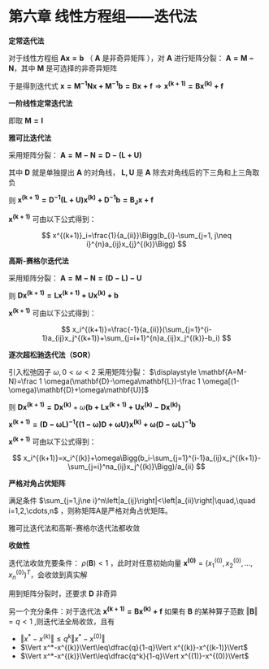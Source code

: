 # **第六章 线性方程组——迭代法**

**定常迭代法**

对于线性方程组 $\mathbf{Ax=b}$ （ $\mathbf{A}$ 是非奇异矩阵 ），对 $\mathbf{A}$ 进行矩阵分裂： $\mathbf{A=M-N}$，其中 $\mathbf{M}$ 是可选择的非奇异矩阵

于是得到迭代式 $\mathbf{x=M^{-1}Nx+M^{-1}b=Bx+f}\Rightarrow \mathbf{x^{(k+1)}=Bx^{(k)}+f}$

**一阶线性定常迭代法**

即取 $\mathbf{M=I}$ 

**雅可比迭代法**

采用矩阵分裂： $\mathbf{A=M-N=D-(L+U)}$

其中 $\mathbf{D}$ 就是单独提出 $\mathbf{A}$ 的对角线， $\mathbf{L, U}$ 是 $\mathbf{A}$ 除去对角线后的下三角和上三角取负

则 $\mathbf{x^{(k+1)}=D^{-1}(L+U)x^{(k)}+D^{-1}b=B_J x+f}$

$\mathbf{x^{(k+1)}}$ 可由以下公式得到：

$$
x^{(k+1)}_i=\frac{1}{a_{ii}}\Bigg(b_{i}-\sum_{j=1, j\neq i}^{n}a_{ij}x_{j}^{(k)}\Bigg)
$$

**高斯-赛格尔迭代法**

采用矩阵分裂： $\mathbf{A=M-N=(D-L)-U}$

则 $\mathbf{Dx^{(k+1)}=Lx^{(k+1)}+Ux^{(k)}+b}$

$\mathbf{x^{(k+1)}}$ 可由以下公式得到：

$$
x_i^{(k+1)}=\frac{-1}{a_{ii}}(\sum_{j=1}^{i-1}a_{ij}x_j^{(k+1)}+\sum_{j=i+1}^{n}a_{ij}x_j^{(k)}-b_i)
$$

**逐次超松驰迭代法（SOR）**

引入松弛因子 $\omega, 0<\omega<2$ 采用矩阵分裂： $\displaystyle \mathbf{A=M-N}=\frac 1 \omega(\mathbf{D}-\omega\mathbf{L})-\frac 1 \omega[(1-\omega)\mathbf{D}+\omega\mathbf{U}]$

则 $\mathbf{Dx^{(k+1)}=Dx^{(k)}}+\omega\mathbf{(b+Lx^{(k+1)}+Ux^{(k)}-Dx^{(k)})}$

$\mathbf{x^{(k+1)}=(D-\omega L)^{-1}\{(1-\omega)D+\omega U\}x^{(k)}+\omega(D-\omega L)^{-1}b}$

$\mathbf{x^{(k+1)}}$ 可由以下公式得到：

$$
x_i^{(k+1)}=x_i^{(k)}+\omega\Bigg(b_i-\sum_{j=1}^{i-1}a_{ij}x_j^{(k+1)}-\sum_{j=i}^na_{ij}x_j^{(k)}\Bigg)/a_{ii}
$$

**严格对角占优矩阵**

满足条件 $\sum_{j=1,j\ne i}^n\left|a_{ij}\right|<\left|a_{ii}\right|\quad,\quad i=1,2,\cdots,n$ ，则称矩阵A是严格对角占优矩阵。

雅可比迭代法和高斯-赛格尔迭代法都收敛

**收敛性**

迭代法收敛充要条件： $\rho(\mathbf{B})<1$ ，此时对任意初始向量 $\mathbf{x^{(0)}}=(x_1^{(0)}, x_2^{(0)}, \dots, x_n^{(0)})^T$，会收敛到真实解

用到矩阵分裂时，还要求 $\mathbf{D}$ 非奇异

另一个充分条件：对于迭代法 $\mathbf{x^{(k+1)}=Bx^{(k)}+f}$ 如果有 $\mathbf{B}$ 的某种算子范数 $\Vert\mathbf{B}\Vert=q<1$ ,则迭代法全局收敛，且有
- $\Vert x^*-x^{(k)}\Vert\leq q^k\Vert x^*-x^{(0)}\Vert$
- $\Vert x^*-x^{(k)}\Vert\leq\dfrac{q}{1-q}\Vert x^{(k)}-x^{(k-1)}\Vert$
- $\Vert x^*-x^{(k)}\Vert\leq\dfrac{q^k}{1-q}\Vert x^{(1)}-x^{(0)}\Vert$